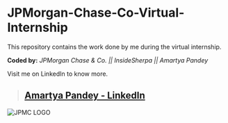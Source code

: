 # JPMorgan-Chase-Co-Virtual-Internship

This repository contains the work done by me during the virtual internship.

**Coded by:**  _JPMorgan Chase & Co. || InsideSherpa || Amartya Pandey_

Visit me on LinkedIn to know more.

> ## [Amartya Pandey - LinkedIn](https://www.linkedin.com/in/amartya04)


![JPMC LOGO](https://www.jpmorganchase.com/content/dam/jpmorganchase/en/legacy/corporate/Home/images/ampersand-local.jpg)
